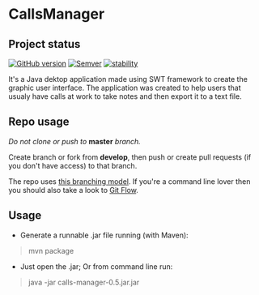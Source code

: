 CallsManager
===

## Project status

[![GitHub version](https://badge.fury.io/gh/barriosnahuel%2Fcalls-manager.svg)](http://github.com/barriosnahuel/calls-manager/releases)
[![Semver](http://img.shields.io/SemVer/2.0.0.png)](http://semver.org/spec/v2.0.0.html)
[![stability](https://img.shields.io/badge/stability-locked-blue.svg)](https://nodejs.org/api/documentation.html#documentation_stability_index)

It's a Java dektop application made using SWT framework to create the graphic user interface.
The application was created to help users that usualy have calls at work to take notes and then export it to a text file.

## Repo usage
*Do not clone or push to* **master** *branch.*

Create branch or fork from **develop**, then push or create pull requests (if you don't have access) to that branch.

The repo uses [this branching model](http://nvie.com/posts/a-successful-git-branching-model/).
If you're a command line lover then you should also take a look to [Git Flow](https://github.com/nvie/gitflow).

## Usage
* Generate a runnable .jar file running (with Maven):
> mvn package

* Just open the .jar; Or from command line run:

> java -jar calls-manager-0.5.jar.jar
